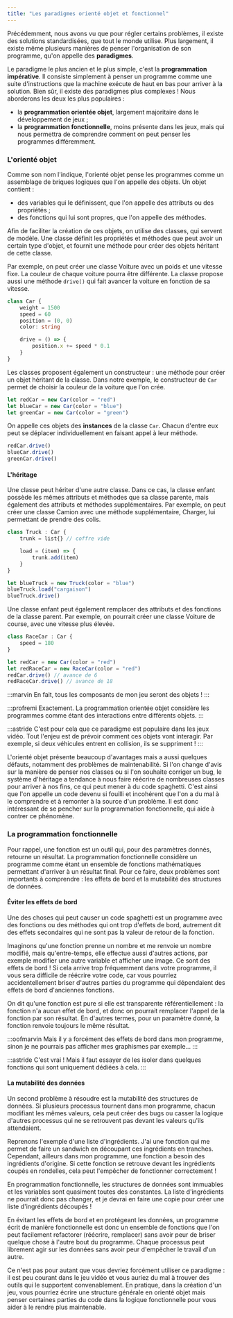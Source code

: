 ```yaml
---
title: "Les paradigmes orienté objet et fonctionnel"
---
```


Précédemment, nous avons vu que pour régler certains problèmes, il existe des solutions standardisées, que tout le monde utilise. Plus largement, il existe même plusieurs manières de penser l'organisation de son programme, qu'on appelle des **paradigmes**.

Le paradigme le plus ancien et le plus simple, c'est la **programmation impérative**. Il consiste simplement à penser un programme comme une suite d'instructions que la machine exécute de haut en bas pour arriver à la solution. Bien sûr, il existe des paradigmes plus complexes ! Nous aborderons les deux les plus populaires :

- la **programmation orientée objet**, largement majoritaire dans le développement de jeux ;
- la **programmation fonctionnelle**, moins présente dans les jeux, mais qui nous permettra de comprendre comment on peut penser les programmes différemment.

### L'orienté objet

Comme son nom l'indique, l'orienté objet pense les programmes comme un assemblage de briques logiques que l'on appelle des objets. Un objet contient :

- des variables qui le définissent, que l'on appelle des attributs ou des propriétés ;
- des fonctions qui lui sont propres, que l'on appelle des méthodes.

Afin de faciliter la création de ces objets, on utilise des classes, qui servent de modèle. Une classe définit les propriétés et méthodes que peut avoir un certain type d'objet, et fournit une méthode pour créer des objets héritant de cette classe.

Par exemple, on peut créer une classe Voiture avec un poids et une vitesse fixe. La couleur de chaque voiture pourra être différente. La classe propose aussi une méthode `drive()` qui fait avancer la voiture en fonction de sa vitesse.

```ts
class Car {
    weight = 1500
    speed = 60
    position = (0, 0)
    color: string

    drive = () => {
        position.x += speed * 0.1
    }
}
```

Les classes proposent également un constructeur : une méthode pour créer un objet héritant de la classe. Dans notre exemple, le constructeur de `Car` permet de choisir la couleur de la voiture que l'on crée.


```ts
let redCar = new Car(color = "red")
let blueCar = new Car(color = "blue")
let greenCar = new Car(color = "green")
```

On appelle ces objets des **instances** de la classe `Car`. Chacun d'entre eux peut se déplacer individuellement en faisant appel à leur méthode.

```ts
redCar.drive()
blueCar.drive()
greenCar.drive()
```

#### L'héritage

Une classe peut hériter d'une autre classe. Dans ce cas, la classe enfant possède les mêmes attributs et méthodes que sa classe parente, mais également des attributs et méthodes supplémentaires. Par exemple, on peut créer une classe Camion avec une méthode supplémentaire, Charger, lui permettant de prendre des colis.

```ts
class Truck : Car {
    trunk = list{} // coffre vide

    load = (item) => {
        trunk.add(item)
    }
}
```

```ts
let blueTruck = new Truck(color = "blue")
blueTruck.load("cargaison")
blueTruck.drive()
```

Une classe enfant peut également remplacer des attributs et des fonctions de la classe parent. Par exemple, on pourrait créer une classe Voiture de course, avec une vitesse plus élevée.

```ts
class RaceCar : Car {
    speed = 180
}
```

```ts
let redCar = new Car(color = "red")
let redRaceCar = new RaceCar(color = "red")
redCar.drive() // avance de 6
redRaceCar.drive() // avance de 18
```

:::marvin
En fait, tous les composants de mon jeu seront des objets !
:::

:::profremi
Exactement. La programmation orientée objet considère les programmes comme étant des interactions entre différents objets.
:::

:::astride
C'est pour cela que ce paradigme est populaire dans les jeux vidéo. Tout l'enjeu est de prévoir comment ces objets vont interagir. Par exemple, si deux véhicules entrent en collision, ils se suppriment !
:::

L'orienté objet présente beaucoup d'avantages mais a aussi quelques défauts, notamment des problèmes de maintenabilité. Si l'on change d'avis sur la manière de penser nos classes ou si l'on souhaite corriger un bug, le système d'héritage a tendance à nous faire réécrire de nombreuses classes pour arriver à nos fins, ce qui peut mener à du code spaghetti. C'est ainsi que l'on appelle un code devenu si fouilli et incohérent que l'on a du mal à le comprendre et à remonter à la source d'un problème. Il est donc intéressant de se pencher sur la programmation fonctionnelle, qui aide à contrer ce phénomène.

### La programmation fonctionnelle

Pour rappel, une fonction est un outil qui, pour des paramètres donnés, retourne un résultat. La programmation fonctionnelle considère un programme comme étant un ensemble de fonctions mathématiques permettant d'arriver à un résultat final. Pour ce faire, deux problèmes sont importants à comprendre : les effets de bord et la mutabilité des structures de données.

#### Éviter les effets de bord

Une des choses qui peut causer un code spaghetti est un programme avec des fonctions ou des méthodes qui ont trop d'effets de bord, autrement dit des effets secondaires qui ne sont pas la valeur de retour de la fonction.

Imaginons qu'une fonction prenne un nombre et me renvoie un nombre modifié, mais qu'entre-temps, elle effectue aussi d'autres actions, par exemple modifier une autre variable et afficher une image. Ce sont des effets de bord ! Si cela arrive trop fréquemment dans votre programme, il vous sera difficile de réécrire votre code, car vous pourriez accidentellement briser d'autres parties du programme qui dépendaient des effets de bord d'anciennes fonctions.

On dit qu'une fonction est pure si elle est transparente référentiellement : la fonction n'a aucun effet de bord, et donc on pourrait remplacer l'appel de la fonction par son résultat. En d'autres termes, pour un paramètre donné, la fonction renvoie toujours le même résultat.

:::oofmarvin
Mais il y a forcément des effets de bord dans mon programme, sinon je ne pourrais pas afficher mes graphismes par exemple...
:::

:::astride
C'est vrai ! Mais il faut essayer de les isoler dans quelques fonctions qui sont uniquement dédiées à cela.
:::

#### La mutabilité des données

Un second problème à résoudre est la mutabilité des structures de données. Si plusieurs processus tournent dans mon programme, chacun modifiant les mêmes valeurs, cela peut créer des bugs ou casser la logique d'autres processus qui ne se retrouvent pas devant les valeurs qu'ils attendaient.

Reprenons l'exemple d'une liste d'ingrédients. J'ai une fonction qui me permet de faire un sandwich en découpant ces ingrédients en tranches. Cependant, ailleurs dans mon programme, une fonction a besoin des ingrédients d'origine. Si cette fonction se retrouve devant les ingrédients coupés en rondelles, cela peut l'empêcher de fonctionner correctement !

En programmation fonctionnelle, les structures de données sont immuables et les variables sont quasiment toutes des constantes. La liste d'ingrédients ne pourrait donc pas changer, et je devrai en faire une copie pour créer une liste d'ingrédients découpés !

En évitant les effets de bord et en protégeant les données, un programme écrit de manière fonctionnelle est donc un ensemble de fonctions que l'on peut facilement refactorer (réécrire, remplacer) sans avoir peur de briser quelque chose à l'autre bout du programme. Chaque processus peut librement agir sur les données sans avoir peur d'empêcher le travail d'un autre.

Ce n'est pas pour autant que vous devriez forcément utiliser ce paradigme : il est peu courant dans le jeu vidéo et vous auriez du mal à trouver des outils qui le supportent convenablement. En pratique, dans la création d'un jeu, vous pourriez écrire une structure générale en orienté objet mais penser certaines parties du code dans la logique fonctionnelle pour vous aider à le rendre plus maintenable.
